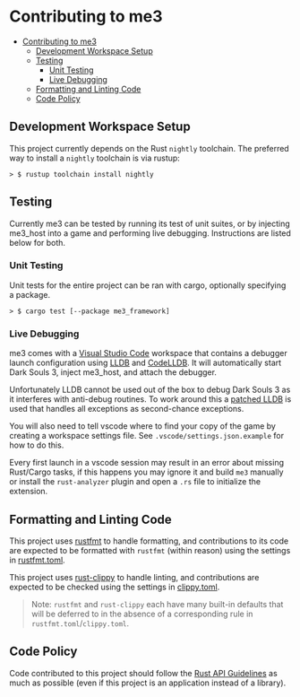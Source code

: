 # Contributing to me3

- [Contributing to me3](#contributing-to-me3)
  - [Development Workspace Setup](#development-workspace-setup)
  - [Testing](#testing)
    - [Unit Testing](#unit-testing)
    - [Live Debugging](#live-debugging)
  - [Formatting and Linting Code](#formatting-and-linting-code)
  - [Code Policy](#code-policy)

## Development Workspace Setup

This project currently depends on the Rust `nightly` toolchain. The preferred way to install a `nightly` toolchain is via rustup:

```shell
> $ rustup toolchain install nightly
```

## Testing

Currently me3 can be tested by running its test of unit suites, or by injecting me3_host into a game and performing live debugging.
Instructions are listed below for both.

### Unit Testing

Unit tests for the entire project can be ran with cargo, optionally specifying a package.

```shell
> $ cargo test [--package me3_framework]
```

### Live Debugging

me3 comes with a [Visual Studio Code](https://code.visualstudio.com/) workspace that contains a debugger launch configuration using [LLDB](https://lldb.llvm.org/) and [CodeLLDB](https://marketplace.visualstudio.com/items?itemName=vadimcn.vscode-lldb).
It will automatically start Dark Souls 3, inject me3_host, and attach the debugger.

Unfortunately LLDB cannot be used out of the box to debug Dark Souls 3 as it interferes with anti-debug routines.
To work around this a [patched LLDB](https://tgathings.blob.core.windows.net/newcontainer/vscode-lldb.zip?sp=r&st=2022-09-21T19:20:49Z&se=2027-02-10T04:20:49Z&spr=https&sv=2021-06-08&sr=b&sig=lbO4T7%2B1mXDA%2FhvkaUhjvl9a3X6YW4x5E3imSYmjcQE%3D) is used that handles all exceptions as second-chance exceptions.

You will also need to tell vscode where to find your copy of the game by creating a workspace settings file.
See `.vscode/settings.json.example` for how to do this.

Every first launch in a vscode session may result in an error about missing Rust/Cargo tasks, if this happens you may ignore it and build `me3` manually or install the `rust-analyzer` plugin and open a `.rs` file to initialize the extension.

## Formatting and Linting Code

This project uses [rustfmt](https://github.com/rust-lang/rustfmt) to handle formatting, and
contributions to its code are expected to be formatted with `rustfmt` (within reason) using the
settings in [rustfmt.toml](rustfmt.toml).

This project uses [rust-clippy](https://github.com/rust-lang/rust-clippy) to handle linting, and
contributions are expected to be checked using the settings in [clippy.toml](clippy.toml).

>Note: `rustfmt` and `rust-clippy` each have many built-in defaults that will be deferred to in the
>absence of a corresponding rule in `rustfmt.toml`/`clippy.toml`.

## Code Policy

Code contributed to this project should follow the
[Rust API Guidelines](https://rust-lang.github.io/api-guidelines/checklist.html) as much as
possible (even if this project is an application instead of a library).
